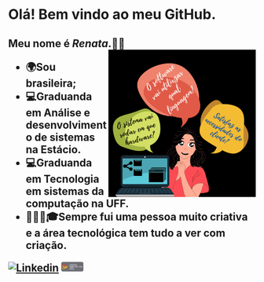 
# Olá! Bem vindo ao meu GitHub.

<h2>Meu nome é <i>Renata</i>.👩‍💻
  <img align="right" src="Imagens/analista.png" width="300">

 - 🌍Sou brasileira;
 - 💻Graduanda em Análise e desenvolvimento de sistemas na Estácio.
 - 💻Graduanda em Tecnologia em sistemas da computação na UFF.
 - 👩🏻‍💻🎓Sempre fui uma pessoa muito criativa e a área tecnológica tem tudo a ver com criação. 
 
[![Linkedin](https://img.shields.io/badge/-LinkedIn-blue?style=flat&logo=Linkedin&logoColor=white)](https://www.linkedin.com/in/renata-silva-bezerra-645b02207/)  <a href="https://web.digitalinnovation.one/users/renatabezerratecnologia?tab=achievements"><img src="Imagens/Dio_Logo.png" alt="Dio" width = "45"></a>


 
 
 
